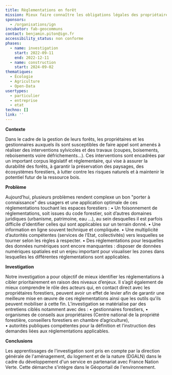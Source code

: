 ```yaml
---
title: Règlementations en forêt
mission: Mieux faire connaître les obligations légales des propriétaires de forêts et aider à leur mise en œuvre afin de garantir les enjeux de préservation des écosystèmes et de protection de la ressource
sponsors:
  - /organisations/ign
incubator: fab-geocommuns
contact: benjamin.piton@ign.fr
accessibility_status: non conforme
phases:
  - name: investigation
    start: 2022-09-11
    end: 2022-12-11
  - name: construction
    start: 2024-09-02
thematiques:
  - Écologie
  - Agriculture
  - Open-Data
usertypes:
  - particulier
  - entreprise
  - etat
techno: []
link: ''
---
```

**Contexte**


Dans le cadre de la gestion de leurs forêts, les propriétaires et les gestionnaires auxquels ils sont susceptibles de faire appel sont amenés à réaliser des interventions sylvicoles et des travaux (coupes, boisements, reboisements voire défrichements...). Ces interventions sont encadrées par un important corpus législatif et réglementaire, qui vise à assurer la durabilité des forêts, à garantir la préservation des paysages, des écosystèmes forestiers, à lutter contre les risques naturels et à maintenir le potentiel futur de la ressource bois.


**Problème** 


Aujourd’hui, plusieurs problèmes rendent complexe un bon "porter à connaissance" des usagers et une application optimale de ces réglementations touchant les espaces forestiers : 
•	Un foisonnement de réglementations, soit issues du code forestier, soit d’autres domaines juridiques (urbanisme, patrimoine, eau …), au sein desquelles il est parfois difficile d’identifier celles qui sont applicables sur un terrain donné.
•	Une information en ligne souvent technique et compliquée.
•	Une multiplicité d’autorités compétentes (services de l’Etat, collectivités) vers lesquelles se tourner selon les règles à respecter.
•	Des réglementations pour lesquelles des données numériques sont encore manquantes : disposer de données numériques spatiales est un enjeu important pour visualiser les zones dans lesquelles les différentes réglementations sont applicables.


**Investigation**

Notre investigation a pour objectif de mieux identifier les réglementations à cibler prioritairement en raison des niveaux d’enjeux. Il s’agit également de mieux comprendre le rôle des acteurs qui, en contact direct avec les propriétaires forestiers, peuvent avoir un effet de levier afin de garantir une meilleure mise en œuvre de ces règlementations ainsi que les outils qu’ils peuvent mobiliser à cette fin. L’investigation se matérialise par des entretiens ciblés notamment avec des :
•	gestionnaires forestiers,
•	organismes de conseils aux propriétaires (Centre national de la propriété forestière, conseillers forestiers en chambre d’agriculture),\
•	autorités publiques compétentes pour la définition et l’instruction des demandes liées aux réglementations applicables.

**Conclusions**

Les apprentissages de l'investigation sont pris en compte par la direction générale de l'aménagement, du logement et de la nature (DGALN) dans le cadre du développement d'un service en partenariat avec France Nation Verte. Cette démarche s'intègre dans le Géoportail de l'environnement. 
